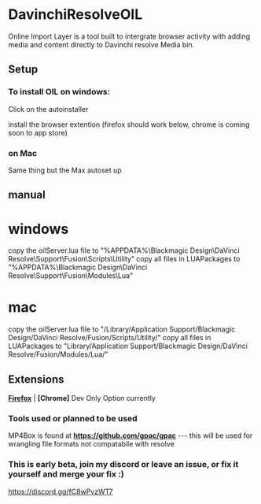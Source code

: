 # DavinchiResolveOIL
Online Import Layer is a tool built to intergrate browser activity with adding media and content directly to Davinchi resolve Media bin.

## Setup

### To install OIL on windows:
Click on the autoinstaller 

install the browser extention (firefox should work below, chrome is coming soon to app store)

### on Mac
Same thing but the Max autoset up


## manual 
# windows
copy the oilServer.lua file to "%APPDATA%\Blackmagic Design\DaVinci Resolve\Support\Fusion\Scripts\Utility\"
copy all files in LUAPackages to "%APPDATA%\Blackmagic Design\DaVinci Resolve\Support\Fusion\Modules\Lua\"

# mac
copy the oilServer.lua file to "/Library/Application Support/Blackmagic Design/DaVinci Resolve/Fusion/Scripts/Utility/"
copy all files in LUAPackages to "Library/Application Support/Blackmagic Design/DaVinci Resolve/Fusion/Modules/Lua/"


## Extensions

**[Firefox](https://addons.mozilla.org/en-US/firefox/addon/davinchi-oil/)** | **[Chrome]** Dev Only Option currently



### Tools used or planned to be used
MP4Box is found at **https://github.com/gpac/gpac**  --- this will be used for wrangling file formats not compatabile with resolve

### This is early beta, join my discord or leave an issue, or fix it yourself and merge your fix :)
https://discord.gg/fC8wPvzWT7

